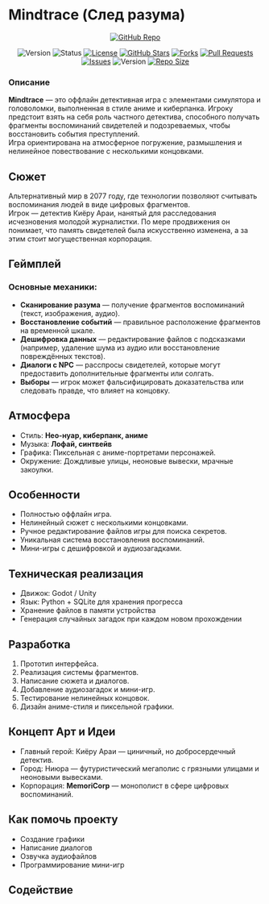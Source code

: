 # Mindtrace (След разума)

<div align="center">

[![GitHub Repo](https://img.shields.io/badge/GitHub-Mindtrace-24292e?style=for-the-badge&logo=github)](https://github.com/love-angelll/Mindtrace)

![Version](https://img.shields.io/badge/Version-0.1_alpha-blue?style=for-the-badge)
![Status](https://img.shields.io/badge/Status-In_Development-orange?style=for-the-badge)
[![License](https://img.shields.io/badge/License-MIT-green?style=for-the-badge)](https://github.com/love-angelll/Mindtrace/blob/main/LICENSE)
[![GitHub Stars](https://img.shields.io/github/stars/love-angelll/Mindtrace?style=for-the-badge)](https://github.com/love-angelll/Mindtrace/stargazers)
[![Forks](https://img.shields.io/github/forks/love-angelll/Mindtrace?style=for-the-badge)](https://github.com/love-angelll/Mindtrace/network/members)
[![Pull Requests](https://img.shields.io/github/issues-pr/love-angelll/Mindtrace?style=for-the-badge)](https://github.com/love-angelll/Mindtrace/pulls)
[![Issues](https://img.shields.io/github/issues/love-angelll/Mindtrace?style=for-the-badge)](https://github.com/love-angelll/Mindtrace/issues)
![Version](https://img.shields.io/badge/Version-0.0_alpha-blue?style=for-the-badge)
[![Repo Size](https://img.shields.io/github/repo-size/love-angelll/Mindtrace?style=for-the-badge)](https://github.com/love-angelll/Mindtrace)

</div>

### Описание
**Mindtrace** — это оффлайн детективная игра с элементами симулятора и головоломки, выполненная в стиле аниме и киберпанка. Игроку предстоит взять на себя роль частного детектива, способного получать фрагменты воспоминаний свидетелей и подозреваемых, чтобы восстановить события преступлений.
<br>
Игра ориентирована на атмосферное погружение, размышления и нелинейное повествование с несколькими концовками.

## Сюжет
Альтернативный мир в 2077 году, где технологии позволяют считывать воспоминания людей в виде цифровых фрагментов.  
Игрок — детектив Киёру Араи, нанятый для расследования исчезновения молодой журналистки. По мере продвижения он понимает, что память свидетелей была искусственно изменена, а за этим стоит могущественная корпорация.

## Геймплей

### Основные механики:
- **Сканирование разума** — получение фрагментов воспоминаний (текст, изображения, аудио).
- **Восстановление событий** — правильное расположение фрагментов на временной шкале.
- **Дешифровка данных** — редактирование файлов с подсказками (например, удаление шума из аудио или восстановление повреждённых текстов).
- **Диалоги с NPC** — расспросы свидетелей, которые могут предоставить дополнительные фрагменты или солгать.
- **Выборы** — игрок может фальсифицировать доказательства или следовать правде, что влияет на концовку.

## Атмосфера
- Стиль: **Нео-нуар, киберпанк, аниме**
- Музыка: **Лофай, синтвейв**
- Графика: Пиксельная с аниме-портретами персонажей.
- Окружение: Дождливые улицы, неоновые вывески, мрачные закоулки.

## Особенности
- Полностью оффлайн игра.
- Нелинейный сюжет с несколькими концовками.
- Ручное редактирование файлов игры для поиска секретов.
- Уникальная система восстановления воспоминаний.
- Мини-игры с дешифровкой и аудиозагадками.

## Техническая реализация
- Движок: Godot / Unity
- Язык: Python + SQLite для хранения прогресса
- Хранение файлов в памяти устройства
- Генерация случайных загадок при каждом новом прохождении

## Разработка
1. Прототип интерфейса.
2. Реализация системы фрагментов.
3. Написание сюжета и диалогов.
4. Добавление аудиозагадок и мини-игр.
5. Тестирование нелинейных концовок.
6. Дизайн аниме-стиля и пиксельной графики.

## Концепт Арт и Идеи
- Главный герой: Киёру Араи — циничный, но добросердечный детектив.
- Город: Ниюра — футуристический мегаполис с грязными улицами и неоновыми вывесками.
- Корпорация: **MemoriCorp** — монополист в сфере цифровых воспоминаний.

## Как помочь проекту
- Создание графики
- Написание диалогов
- Озвучка аудиофайлов
- Программирование мини-игр


## Содействие


